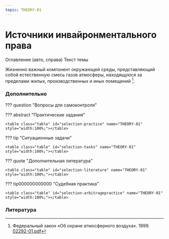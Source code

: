 ```yaml
---
topic: THEORY-01
---
```


# Источники инвайронментального права

Оглавление (авто, справа)
Текст темы

Жизненно важный компонент окружающей среды, представляющий собой естественную смесь газов атмосферы, находящуюся за пределами жилых, производственных и иных помещений [^02292].














### Дополнительно

??? question "Вопросы для самоконтроля"

     

??? abstract "Практические задания"

    <table class="table" id="selection-practice" name="THEORY-01" style="width:100%;"></table>

??? tip "Ситуационные задачи"

    <table class="table" id="selection-tasks" name="THEORY-01" style="width:100%;"></table>

??? quote "Дополнительная литература"

    <table class="table" id="selection-literature" name="THEORY-01" style="width:100%;"></table>
	
??? tip000000000000 "Судебная практика"

    <table class="table" id="selection-arbitragepractice" name="THEORY-01" style="width:100%;"></table>


### Литература

[^02292]: Федеральный закон «Об охране атмосферного воздуха». 1999. [02292-01.pdf](https://eucation.kurashev.com/environmental/Библиотека/index.html#02292)